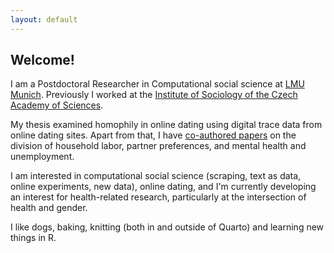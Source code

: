```yaml
---
layout: default
---
```



## Welcome! 

I am a Postdoctoral Researcher in Computational social science at [LMU Munich](https://www.css.soziologie.uni-muenchen.de/personen/wissenschaftlich_mitarbeiter/renata_topinkova/index.html). Previously I worked at the [Institute of Sociology of the Czech Academy of Sciences](https://www.soc.cas.cz). 

My thesis examined homophily in online dating using digital trace data from online dating sites. Apart from that, I have [co-authored papers](/publications) on the division of household labor, partner preferences, and mental health and unemployment. 

I am interested in computational social science (scraping, text as data, online experiments, new data), online dating, and I'm currently developing an interest for health-related research, particularly at the intersection of health and gender.

I like dogs, baking, knitting (both in and outside of Quarto) and learning new things in R.
